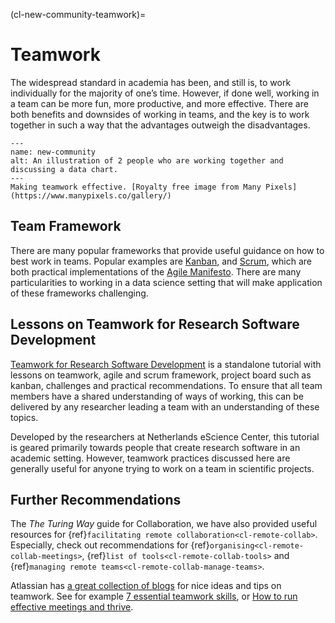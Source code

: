 (cl-new-community-teamwork)=
# Teamwork
The widespread standard in academia has been, and still is, to work individually for the majority of one’s time.
However, if done well, working in a team can be more fun, more productive, and more effective.
There are both benefits and downsides of working in teams, and the key is to work together in such a way that the advantages outweigh the disadvantages.

```{figure} ../../figures/new-community.*
---
name: new-community
alt: An illustration of 2 people who are working together and discussing a data chart.
---
Making teamwork effective. [Royalty free image from Many Pixels](https://www.manypixels.co/gallery/)
```

## Team Framework

There are many popular frameworks that provide useful guidance on how to best work in teams.
Popular examples are [Kanban](https://www.atlassian.com/agile/kanban), and [Scrum](https://www.scrum.org/),
which are both practical implementations of the [Agile Manifesto](https://agilemanifesto.org/).
There are many particularities to working in a data science setting that will make application of these frameworks challenging.

## Lessons on Teamwork for Research Software Development

[Teamwork for Research Software Development](https://nlesc.github.io/teamwork-for-research-software-development/) is a standalone tutorial with lessons on teamwork, agile and scrum framework, project board such as kanban, challenges and practical recommendations.
To ensure that all team members have a shared understanding of ways of working, this can be delivered by any researcher leading a team with an understanding of these topics.

Developed by the researchers at Netherlands eScience Center, this tutorial is geared primarily towards people that create research software in an academic setting.
However, teamwork practices discussed here are generally useful for anyone trying to work on a team in scientific projects.

## Further Recommendations

The *The Turing Way* guide for Collaboration, we have also provided useful resources for {ref}`facilitating remote collaboration<cl-remote-collab>`.
Especially, check out recommendations for {ref}`organising<cl-remote-collab-meetings>`, {ref}`list of tools<cl-remote-collab-tools>` and {ref}`managing remote teams<cl-remote-collab-manage-teams>`.

Atlassian has [a great collection of blogs](https://www.atlassian.com/blog/teamwork) for 
nice ideas and tips on teamwork. 
See for example [7 essential teamwork skills](https://www.atlassian.com/blog/teamwork/teamwork-skills-accelerate-career), 
or [How to run effective meetings and thrive](https://www.atlassian.com/blog/teamwork/how-to-run-effective-meetings).
